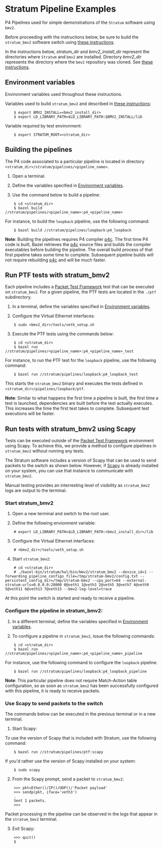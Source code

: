 <!--
Copyright 2019 NoviFlow, Inc.
Copyright 2019-present Open Networking Foundation

SPDX-License-Identifier: Apache-2.0
-->

# Stratum Pipeline Examples

P4 Pipelines used for simple demonstrations of the `Stratum` software using `bmv2`.

Before proceeding with the instructions below, be sure to build the `stratum_bmv2` software switch using [these instructions](../hal/bin/bmv2/README.md).

In the instructions below, _stratum_dir_ and  _bmv2_install_dir_ represent the directories where `Stratum` and `bmv2` are installed.  Directory _bmv2_dir_ represents the directory where the `bmv2` repository was cloned. See [these instructions](../hal/bin/bmv2/README.md).

## Environment variables

Environment variables used throughout these instructions.

Variables used to build `stratum_bmv2` and described in [these instructions](../hal/bin/bmv2/README.md):
```
    $ export BMV2_INSTALL=<bmv2_install_dir>
    $ export LD_LIBRARY_PATH=$LD_LIBRARY_PATH:$BMV2_INSTALL/lib
```
Variable required by test environment:
```
    $ export STRATUM_ROOT=<stratum_dir>
```
## Building the pipelines

The P4 code associated to a particular pipeline is located in directory `<stratum_dir>/stratum/pipelines/<pipeline_name>`.

1. Open a terminal.

2. Define the variables specified in [Environment variables](#environment-variables).

3. Use the command below to build a pipeline:
```
    $ cd <stratum_dir>
    $ bazel build //stratum/pipelines/<pipeline_name>:p4_<pipeline_name>
```
For instance, to build the `loopback` pipeline, use the following command:
```
    $ bazel build //stratum/pipelines/loopback:p4_loopback
```
__Note__: Building the pipelines requires P4 compiler [p4c](https://github.com/p4lang/p4c).  The first time P4 code is built, Bazel retrieves the [p4c](https://github.com/p4lang/p4c) source files and builds the compiler executables before building the pipeline.  The overall build process of that first pipeline takes some time to complete.  Subsequent pipeline builds will not require rebuilding [p4c](https://github.com/p4lang/p4c) and will be much faster.

## Run PTF tests with stratum_bmv2

Each pipeline includes a [Packet Test Framework](https://github.com/p4lang/ptf) test that can be executed on `stratum_bmv2`.  For a given pipeline, the PTF tests are located in the `./ptf` subdirectory.

1. In a terminal, define the variables specified in [Environment variables](#environment-variables).

2. Configure the Virtual Ethernet interfaces:
```
    $ sudo <bmv2_dir>/tools/veth_setup.sh
```
3. Execute the PTF tests using the commands below:
```
    $ cd <stratum_dir>
    $ bazel run //stratum/pipelines/<pipeline_name>:p4_<pipeline_name>_test
```
For instance, to run the PTF test for the `loopback` pipeline, use the following command:
```
    $ bazel run //stratum/pipelines/loopback:p4_loopback_test
```
This starts the `stratum_bmv2` binary and executes the tests defined in `<stratum_dir>/pipelines/loopback/ptf`.

__Note__: Similar to what happens the first time a pipeline is built, the first time a test is launched, dependencies are built before the test actually executes.  This increases the time the first test takes to complete.  Subsequent test executions will be faster.

## Run tests with stratum_bmv2 using Scapy

Tests can be executed outside of the [Packet Test Framework](https://github.com/p4lang/ptf) environment using Scapy.  To achieve this, we provide a method to configure pipelines in `stratum_bmv2` without running any tests.

The Stratum software includes a version of Scapy that can be used to send packets to the switch as shown below.  However, if [Scapy](https://scapy.readthedocs.io/en/latest/installation.html) is already installed on your system, you can use that instance to communicate with `stratum_bmv2`.

Manual testing provides an interresting level of visibility as `stratum_bmv2` logs are output to the terminal.

### Start stratum_bmv2

1. Open a new terminal and switch to the root user.

2. Define the following envionment variable:
```
    # export LD_LIBRARY_PATH=$LD_LIBRARY_PATH:<bmv2_install_dir>/lib
```

3. Configure the Virtual Ethernet interfaces:
```
    # <bmv2_dir>/tools/veth_setup.sh
```
4. Start `stratum_bmv2`:
```
    # cd <stratum_dir>
    # ./bazel-bin/stratum/hal/bin/bmv2/stratum_bmv2 --device_id=1 --forwarding_pipeline_configs_file=/tmp/stratum-bmv2/config.txt --persistent_config_dir=/tmp/stratum-bmv2 --cpu_port=64 --external-stratum-urls=0.0.0.0:28000 0@veth1 1@veth3 2@veth5 3@veth7 4@veth9 5@veth11 6@veth13 7@veth15 --bmv2-log-level=trace
```
At this point the switch is started and ready to receive a pipeline.

### Configure the pipeline in stratum_bmv2:

1. In a different terminal, define the variables specified in [Environment variables](#environment-variables).

2. To configure a pipeline in `stratum_bmv2`, issue the following commands:
```
    $ cd <stratum_dir>
    $ bazel run //stratum/pipelines/<pipeline_name>:p4_<pipeline_name>_pipeline
```
For instance, use the following command to configure the `loopback` pipeline.
```
    $ bazel run //stratum/pipelines/loopback:p4_loopback_pipeline
```
__Note__: This particular pipeline does not require Match-Action table configuration, so as soon as `stratum_bmv2` has been successfully configured with this pipeline, it is ready to receive packets.

### Use Scapy to send packets to the switch

The commands below can be executed in the previous terminal or in a new terminal.

1. Start Scapy:

To use the version of Scapy that is included with Stratum, use the following command:
```
    $ bazel run //stratum/pipelines/ptf:scapy
```
If you'd rather use the version of Scapy installed on your system:
```
    $ sudo scapy
```
2. From the Scapy prompt, send a packet to `stratum_bmv2`:
```
    >>> pkt=Ether()/IP()/UDP()/'Packet payload'
    >>> sendp(pkt, iface='veth3')
    .
    Sent 1 packets.
    >>>
```
Packet processing in the pipeline can be observed in the logs that appear in the `stratum_bmv2` terminal.

3. Exit Scapy:
```
    >>> quit()
    $
```
